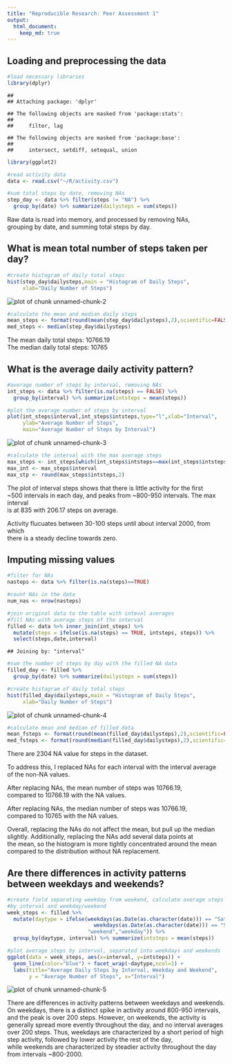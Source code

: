 ```yaml
---
title: "Reproducible Research: Peer Assessment 1"
output: 
  html_document:
    keep_md: true
---
```



## Loading and preprocessing the data


```r
#load necessary libraries
library(dplyr)
```

```
## 
## Attaching package: 'dplyr'
```

```
## The following objects are masked from 'package:stats':
## 
##     filter, lag
```

```
## The following objects are masked from 'package:base':
## 
##     intersect, setdiff, setequal, union
```

```r
library(ggplot2)

#read activity data
data <- read.csv("~/R/activity.csv")

#sum total steps by date, removing NAs
step_day <- data %>% filter(steps != "NA") %>%
  group_by(date) %>% summarize(dailysteps = sum(steps))
```

Raw data is read into memory, and processed by removing NAs,  
grouping by date, and summing total steps by day.

## What is mean total number of steps taken per day?


```r
#create histogram of daily total steps
hist(step_day$dailysteps,main = "Histogram of Daily Steps",
     xlab="Daily Number of Steps")
```

![plot of chunk unnamed-chunk-2](figure/unnamed-chunk-2-1.png)

```r
#calculate the mean and median daily steps
mean_steps <- format(round(mean(step_day$dailysteps),2),scientific=FALSE)
med_steps <- median(step_day$dailysteps)
```

The mean daily total steps: 10766.19  
The median daily total steps: 10765

## What is the average daily activity pattern?


```r
#average number of steps by interval, removing NAs
int_steps <- data %>% filter(is.na(steps) == FALSE) %>%
  group_by(interval) %>% summarize(intsteps = mean(steps))

#plot the average number of steps by interval
plot(int_steps$interval,int_steps$intsteps,type="l",xlab="Interval",
     ylab="Average Number of Steps",
     main="Average Number of Steps by Interval")
```

![plot of chunk unnamed-chunk-3](figure/unnamed-chunk-3-1.png)

```r
#calculate the interval with the max average steps
max_steps <- int_steps[which(int_steps$intsteps==max(int_steps$intsteps)),]
max_int <- max_steps$interval
max_stp <- round(max_steps$intsteps,2)
```

The plot of interval steps shows that there is little activity for the first  
~500 intervals in each day, and peaks from ~800-950 intervals.  The max interval  
is at 835 with 206.17 steps on average.

Activity flucuates between 30-100 steps until about interval 2000, from which  
there is a steady decline towards zero.

## Imputing missing values


```r
#filter for NAs
nasteps <- data %>% filter(is.na(steps)==TRUE)

#count NAs in the data
num_nas <- nrow(nasteps)

#join original data to the table with inteval averages
#fill NAs with average steps of the interval
filled <- data %>% inner_join(int_steps) %>% 
  mutate(steps = ifelse(is.na(steps) == TRUE, intsteps, steps)) %>%
  select(steps,date,interval)
```

```
## Joining by: "interval"
```

```r
#sum the number of steps by day with the filled NA data
filled_day <- filled %>%
  group_by(date) %>% summarize(dailysteps = sum(steps))

#create histogram of daily total steps
hist(filled_day$dailysteps,main = "Histogram of Daily Steps",
     xlab="Daily Number of Steps")
```

![plot of chunk unnamed-chunk-4](figure/unnamed-chunk-4-1.png)

```r
#calculate mean and median of filled data
mean_fsteps <- format(round(mean(filled_day$dailysteps),2),scientific=FALSE)
med_fsteps <- format(round(median(filled_day$dailysteps),2),scientific=FALSE)
```

There are 2304 NA value for steps in the dataset.

To address this, I replaced NAs for each interval with the interval average  
of the non-NA values.

After replacing NAs, the mean number of steps was 10766.19,  
compared to 10766.19 with the NA values.

After replacing NAs, the median number of steps was 10766.19,  
compared to 10765 with the NA values.

Overall, replacing the NAs do not affect the mean, but pull up the median  
slightly.  Additionally, replacing the NAs add several data points at  
the mean, so the histogram is more tightly concentrated around the mean  
compared to the distribution without NA replacement.


## Are there differences in activity patterns between weekdays and weekends?


```r
#create field separating weekday from weekend, calculate average steps
#by interval and weekday/weekend
week_steps <- filled %>% 
  mutate(daytype = ifelse(weekdays(as.Date(as.character(date))) == "Saturday" |
                            weekdays(as.Date(as.character(date))) == "Sunday",
                          "weekend","weekday")) %>% 
  group_by(daytype, interval) %>% summarize(intsteps = mean(steps))

#plot average steps by interval, separated into weekdays and weekends
ggplot(data = week_steps, aes(x=interval, y=intsteps)) + 
  geom_line(color="blue") + facet_wrap(~daytype,ncol=1) +
  labs(title="Average Daily Steps by Interval, Weekday and Weekend",
       y = "Average Number of Steps", x="Interval")
```

![plot of chunk unnamed-chunk-5](figure/unnamed-chunk-5-1.png)

There are differences in activity patterns between weekdays and weekends.  
On weekdays, there is a distinct spike in activity around 800-950 intervals,  
and the peak is over 200 steps.  However, on weekends, the activity is  
generally spread more evently throughout the day, and no interval averages  
over 200 steps.  Thus, weekdays are characterized by a short period of high  
step activity, followed by lower activity the rest of the day,   
while weekends are characterized by steadier activity throughout the day  
from intervals ~800-2000.
